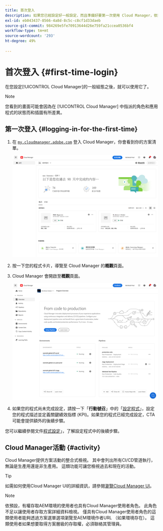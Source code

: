 ```yaml
---
title: 首次登入
description: 如果您已經設定好一般設定，而且準備好要第一次使用 Cloud Manager，依照本頁面的說明進行。
exl-id: eb043437-8566-4a8d-8c5c-c8cf1d33daeb
source-git-commit: 984269e5fe70913644d26e759fa21ccea0536bf4
workflow-type: tm+mt
source-wordcount: '293'
ht-degree: 49%

---
```



# 首次登入 {#first-time-login}

在您設定[!UICONTROL Cloud Manager]的一般組態之後，就可以使用它了。

>[!NOTE]
>
>您看到的畫面可能會因為在 [!UICONTROL Cloud Manager] 中指派的角色和應用程式的狀態而和插圖有所差異。

## 第一次登入 {#logging-in-for-the-first-time}

1. 在 [`my.cloudmanager.adobe.com`](https://my.cloudmanager.adobe.com/) 登入 Cloud Manager，你會看到你的方案清單。

   ![Cloud Manager 主控台](/help/assets/cloud-manager-console.png)

1. 按一下您的程式卡片，導覽至 Cloud Manager 的&#x200B;**概觀**&#x200B;頁面。

1. Cloud Manager 會開啟至&#x200B;**概觀**&#x200B;頁面。

   ![Cloud Manager 概觀頁面](/help/assets/program-overview-page.png)

1. 如果您的程式尚未完成設定，請按一下「**行動號召**」中的「[設定程式](/help/getting-started/navigation.md#cta)」，設定您的程式描述並定義關鍵績效指標 (KPI)。如果您的程式已經完成設定，CTA 可能會提供額外的後續步驟。

您可以繼續參閱文件[程式設定](/help/getting-started/program-setup.md)｣，了解設定程式中的後續步驟。

## Cloud Manager活動 {#activity}

Cloud Manager提供方案活動的整合式檢視。 其中會列出所有CI/CD管道執行，無論是生產用還是非生產用。 這類功能可讓您檢視過去和現在的活動。

>[!TIP]
>
>如需如何使用Cloud Manager UI的詳細資訊，請參閱[瀏覽Cloud Manager UI](/help/getting-started/navigation.md)。

>[!NOTE]
>
>依預設，有權存取AEM環境的使用者也具有Cloud Manager使用者角色。 此角色不足以讓使用者存取方案詳細資料檢視。 僅具有Cloud Manager使用者角色的這類使用者能夠透過方案選單選項瀏覽至AEM環境作者URL （如果環境存在）。 這類使用者如果想要取得方案層級的存取權，必須聯絡其管理員。
